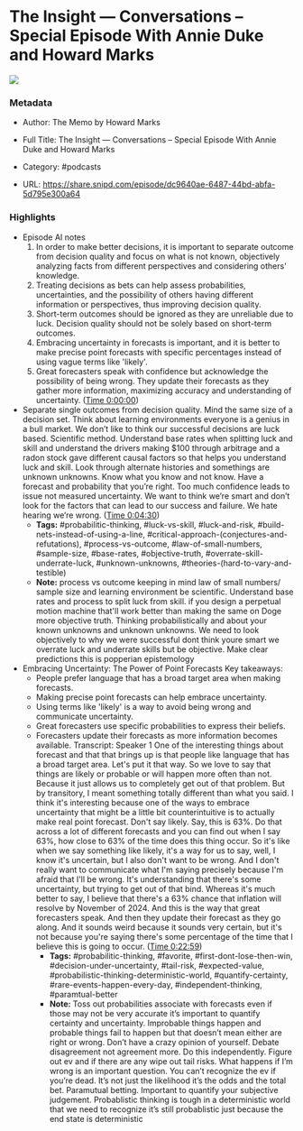 # The Insight —  Conversations – Special Episode With Annie Duke and Howard Marks

![](https://wsrv.nl/?url=https%3A%2F%2Fcontent.production.cdn.art19.com%2Fimages%2Fcb%2F23%2Fab%2Fbd%2Fcb23abbd-3061-4456-a39a-217d1397fd85%2Fb490f2bd2924b5507078be3a3e3703460009a7713a1c1b4cdde30965ca676b7eeeedcd2f57a76ad3627a73f63cdcf8c547ef05945df437c40f16f5002cf5865a.jpeg&w=100&h=100)

### Metadata

- Author: The Memo by Howard Marks
- Full Title: The Insight —  Conversations – Special Episode With Annie Duke and Howard Marks
- Category: #podcasts



- URL: https://share.snipd.com/episode/dc9640ae-6487-44bd-abfa-5d795e300a64

### Highlights

- Episode AI notes
  1. In order to make better decisions, it is important to separate outcome from decision quality and focus on what is not known, objectively analyzing facts from different perspectives and considering others' knowledge.
  2. Treating decisions as bets can help assess probabilities, uncertainties, and the possibility of others having different information or perspectives, thus improving decision quality.
  3. Short-term outcomes should be ignored as they are unreliable due to luck. Decision quality should not be solely based on short-term outcomes.
  4. Embracing uncertainty in forecasts is important, and it is better to make precise point forecasts with specific percentages instead of using vague terms like 'likely'.
  5. Great forecasters speak with confidence but acknowledge the possibility of being wrong. They update their forecasts as they gather more information, maximizing accuracy and understanding of uncertainty. ([Time 0:00:00](https://share.snipd.com/episode-takeaways/12239a4d-ccb2-4523-91b0-84ba0fb63c74))
- Separate single outcomes from decision quality. Mind the same size of a decision set. Think about learning environments everyone is a genius in a bull market. We don’t like to think our successful decisions are luck based. Scientific method. Understand base rates when splitting luck and skill and understand the drivers making $100 through arbitrage and a radon stock gave different causal factors so that helps you understand luck and skill. Look through alternate histories and somethings are unknown unknowns. Know what you know and not know. Have a forecast and probability that you’re right. Too much confidence leads to issue not measured uncertainty. We want to think we’re smart and don’t look for the factors that can lead to our success and failure. We hate hearing we’re wrong. ([Time 0:04:30](https://share.snipd.com/snip/4faba1e0-420c-456c-b82c-574a65e302b9))
    - **Tags:** #probabilitic-thinking, #luck-vs-skill, #luck-and-risk, #build-nets-instead-of-using-a-line, #critical-approach-(conjectures-and-refutations), #process-vs-outcome, #law-of-small-numbers, #sample-size, #base-rates, #objective-truth, #overrate-skill-underrate-luck, #unknown-unknowns, #theories-(hard-to-vary-and-testible)
    - **Note:** process vs outcome keeping in mind law of small numbers/ sample size and learning environment be scientific. Understand base rates and process to split luck from skill. if you design a perpetual motion machine that'll work better than making the same on Doge more objective truth.
      Thinking probabilistically and about your known unknowns and unknown unknowns. We need to look objectively to why we were successful dont think youre smart we overrate luck and underrate skills but be objective. Make clear predictions this is popperian epistemology
- Embracing Uncertainty: The Power of Point Forecasts
  Key takeaways:
  - People prefer language that has a broad target area when making forecasts.
  - Making precise point forecasts can help embrace uncertainty.
  - Using terms like 'likely' is a way to avoid being wrong and communicate uncertainty.
  - Great forecasters use specific probabilities to express their beliefs.
  - Forecasters update their forecasts as more information becomes available.
  Transcript:
  Speaker 1
  One of the interesting things about forecast and that that brings up is that people like language that has a broad target area. Let's put it that way. So we love to say that things are likely or probable or will happen more often than not. Because it just allows us to completely get out of that problem. But by transitory, I meant something totally different than what you said. I think it's interesting because one of the ways to embrace uncertainty that might be a little bit counterintuitive is to actually make real point forecast. Don't say likely. Say, this is 63%. Do that across a lot of different forecasts and you can find out when I say 63%, how close to 63% of the time does this thing occur. So it's like when we say something like likely, it's a way for us to say, well, I know it's uncertain, but I also don't want to be wrong. And I don't really want to communicate what I'm saying precisely because I'm afraid that I'll be wrong. It's understanding that there's some uncertainty, but trying to get out of that bind. Whereas it's much better to say, I believe that there's a 63% chance that inflation will resolve by November of 2024. And this is the way that great forecasters speak. And then they update their forecast as they go along. And it sounds weird because it sounds very certain, but it's not because you're saying there's some percentage of the time that I believe this is going to occur. ([Time 0:22:59](https://share.snipd.com/snip/99a96a50-8d3f-475d-8761-c74e2ebed617))
    - **Tags:** #probabilitic-thinking, #favorite, #first-dont-lose-then-win, #decision-under-uncertainty, #tail-risk, #expected-value, #probabilistic-thinking-deterministic-world, #quantify-certainty, #rare-events-happen-every-day, #independent-thinking, #paramtual-better
    - **Note:** Toss out probabilities associate with forecasts even if those may not be very accurate it’s important to quantify certainty and uncertainty. Improbable things happen and probable things fail to happen but that doesn’t mean either are right or wrong. Don’t have a crazy opinion of yourself. Debate disagreement not agreement more. Do this independently. Figure out ev and if there are any wipe out tail risks. What happens if I’m wrong is an important question. You can’t recognize the ev if you’re dead. It’s not just the likelihood it’s the odds and the total bet. Paramutual betting. Important to quantify your subjective judgement. Probablistic thinking is tough in a deterministic world that we need to recognize it’s still probablistic just because the end state is deterministic
